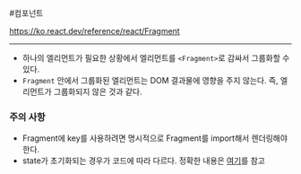 #컴포넌트

https://ko.react.dev/reference/react/Fragment

---

- 하나의 엘리먼트가 필요한 상황에서 엘리먼트를 `<Fragment>`로 감싸서 그룹화할 수 있다.
- `Fragment` 안에서 그룹화된 엘리먼트는 DOM 결과물에 영향을 주지 않는다. 즉, 엘리먼트가 그룹화되지 않은 것과 같다.

### 주의 사항
- Fragment에 key를 사용하려면 명시적으로 Fragment를 import해서 렌더링해야 한다.
- state가 초기화되는 경우가 코드에 따라 다르다. 정확한 내용은 [여기](https://gist.github.com/clemmy/b3ef00f9507909429d8aa0d3ee4f986b)를 참고
